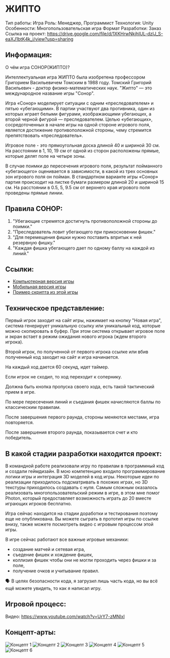 # ЖИПТО
Тип работы: Игра
Роль: Менеджер, Программист
Технология: Unity
Особенности: Многопользовательская игра
Формат Разработки: Заказ
Ссылка на проект: https://drive.google.com/file/d/1XKHrwNkjhIUL-dzIJ_S-eaXJ1btK4k_i/view?usp=sharing

## Информация:
О чём игра СОНОР(ЖИПТО)?

Интеллектуальная игра ЖИПТО была изобретена профессором Григорием Васильевичем Томским в 1988 году. Томский Григорий Васильевич - доктор физико-математических наук. "Жипто" — это международное название игры "Сонор".

Игра «Сонор» моделирует ситуации с одним «преследователем» и пятью «убегающими». В партии участвуют два противника, один из которых играет белыми фигурами, изображающими убегающих, а второй черной фигурой — преследователем. Целью «убегающих», сосредоточенных в начале игры на одной стороне игрового поля, является достижение противоположной стороны, чему стремится препятствовать «преследователь».

Игровое поле - это прямоугольная доска длиной 40 и шириной 30 см. На расстоянии в 1, 10, 19 см от одной из сторон расположены прямые, которые делят поле на четыре зоны.

В случае поимки до пересечения игрового поля, результат пойманного «убегающего» оценивается в зависимости, в какой из трех основных зон игрового поля он пойман. В стандартном варианте игры «Сонор» партия происходит на листке бумаги размером длиной 20 и шириной 15 см. На расстоянии в 0.5, 5, 9.5 см от верхнего края игрового поля проведены прямые линии.

## Правила СОНОР:
1. "Убегающие стремятся достигнуть противоположной стороны до поимки."
2. "Преследователь ловит убегающего при прикосновении фишек."
3. "Для перемещения фишки нужно поставить впритык к ней резервную фишку."
4. "Каждая фишка убегающего дает по одному баллу на каждой из линий."

## Ссылки:
- [Компьютерная версия игры](https://drive.google.com/file/d/1XKHrwNkjhIUL-dzIJ_S-eaXJ1btK4k_i/view?usp=sharing)
- [Мобильная версия игры](https://drive.google.com/file/d/1fjubeqTCwLqZILVMTlACof79WIGT69mQ/view?usp=sharing)
- [Пример скрипта из этой игры](https://drive.google.com/file/d/1EK-uGo-7wjo0BgjrouYh6BOEqpmN71zh/view?usp=sharing)

## Техническое представление:
Первый игрок заходит на сайт игры, нажимает на кнопку "Новая игра", система генерирует уникальную ссылку или уникальный код, которые можно скопировать в буфер. При этом система открывает игровое поле и экран встает в режим ожидания нового игрока (ждем второго игрока).

Второй игрок, по полученной от первого игрока ссылке или вбив полученный код заходит на сайт и игра начинается.

На каждый ход дается 60 секунд, идет таймер.

Если игрок не сходил, то ход переходит к сопернику.

Должна быть кнопка пропуска своего хода, есть такой тактический прием в игре.

По мере пересечения линий и съедания фишек начисляются баллы по классическим правилам.

После завершения первого раунда, стороны меняются местами, игра повторяется.

После завершения второго раунда, показывается счет и кто победитель.

## В какой стадии разработки находится проект:
В командной работе реализовали игру по правилам в программный код и создали геймдизайн. В мою компетенцию входило программирование логики игры и интеграция 3D моделей в код игры. Некоторые идеи по реализации приходилось подсматривать в похожих играх, но 3D текстуры приходилось создавать с нуля. Самым сложным оказалось реализовать многопользовательский режим в игре, в этом мне помог Photon, который предоставляет возможность играть до 20 вместе играющих игроков бесплатно.

Игра сейчас находится на стадии доработки и тестирования поэтому еще не опубликована. Вы можете сыграть в прототип игры по ссылке внизу, также можете посмотреть видео с игровым процессом этой игры.

В игре сейчас работают все важные игровые механики:
- создание матчей и сетевая игра,
- съедение фишек и хождение фишек,
- коллизия фишек чтобы они не могли проходить через фишки и за поле,
- получение очков и учитывание правил.

<aside>🗣 В целях безопасности кода, я загрузил лишь часть кода, но вы всё ещё можете увидеть, то как я написал игру.</aside>

## Игровой процесс:
Видео: https://www.youtube.com/watch?v=UrY7-zMNIxI

## Концепт-арты:
![Концепт 1](../public/assets/2_1.jpeg)
![Концепт 2](../public/assets/2_2.jpeg)
![Концепт 3](../public/assets/2_3.png)
![Концепт 4](../public/assets/2_4.png)
![Концепт 5](../public/assets/2_5.png)
![Концепт 6](../public/assets/2_6.png)